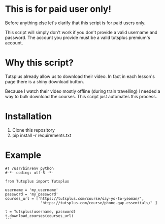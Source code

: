This is for paid user only!
===========================

Before anything else let's clarify that this script is  for paid users only.

This script will simply don't work if you don't provide a valid username and password. The account you provide must be a valid tutsplus premium's account.

Why this script?
================

Tutsplus already allow us to download their video. In fact in each lesson's page there is a shiny download button.

Because I watch their video mostly offline (during train travelling) I needed a way to bulk download the courses. This script just automates this process.

Installation
=============

1. Clone this repository
2. pip install -r requirements.txt


Example
========

```
#! /usr/bin/env python
#-*- coding: utf-8 -*-

from Tutsplus import Tutsplus

username = 'my_username'
password = 'my_password'
courses_url = ['https://tutsplus.com/course/say-yo-to-yeoman/',
                'https://tutsplus.com/course/phone-gap-essentials/' ]

t = Tutsplus(username, password)
t.download_courses(courses_url)
´´´
